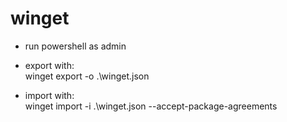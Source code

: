# winget

- run powershell as admin

- export with: \
  winget export -o .\winget.json

- import with: \
  winget import -i .\winget.json --accept-package-agreements
